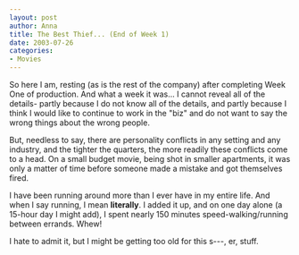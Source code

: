 ```yaml
--- 
layout: post
author: Anna
title: The Best Thief... (End of Week 1)
date: 2003-07-26
categories: 
- Movies
---
```


So here I am, resting (as is the rest of the company) after completing Week One of production. And what a week it was... I cannot reveal all of the details- partly because I do not know all of the details, and partly because I think I would like to continue to work in the "biz" and do not want to say the wrong things about the wrong people.

But, needless to say, there are personality conflicts in any setting and any industry, and the tighter the quarters, the more readily these conflicts come to a head. On a small budget movie, being shot in smaller apartments, it was only a matter of time before someone made a mistake and got themselves fired.

I have been running around more than I ever have in my entire life. And when I say running, I mean <b>literally</b>. I added it up, and on one day alone (a 15-hour day I might add), I spent nearly 150 minutes speed-walking/running between errands. Whew!

I hate to admit it, but I might be getting too old for this s---, er, stuff.